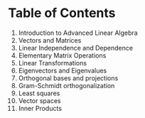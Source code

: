 # Table of Contents

1. Introduction to Advanced Linear Algebra
2. Vectors and Matrices
3. Linear Independence and Dependence
4. Elementary Matrix Operations
5. Linear Transformations
6. Eigenvectors and Eigenvalues
7. Orthogonal bases and projections
8. Gram-Schmidt orthogonalization
9. Least squares
10. Vector spaces
11. Inner Products
